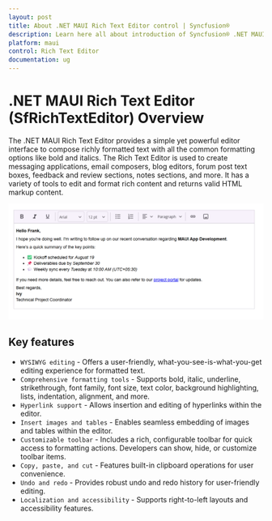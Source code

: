 ```yaml
---
layout: post
title: About .NET MAUI Rich Text Editor control | Syncfusion®
description: Learn here all about introduction of Syncfusion® .NET MAUI Rich Text Editor (SfRichTextEditor) control, its elements and more.
platform: maui 
control: Rich Text Editor
documentation: ug
---
```


# .NET MAUI Rich Text Editor (SfRichTextEditor) Overview

The .NET MAUI Rich Text Editor provides a simple yet powerful editor interface to compose richly formatted text with all the common formatting options like bold and italics. The Rich Text Editor is used to create messaging applications, email composers, blog editors, forum post text boxes, feedback and review sections, notes sections, and more. It has a variety of tools to edit and format rich content and returns valid HTML markup content.

![RichTextEditor Overview Image](images/rich-text-editor-overview.png)

## Key features

* `WYSIWYG editing` - Offers a user-friendly, what-you-see-is-what-you-get editing experience for formatted text.
* `Comprehensive formatting tools` - Supports bold, italic, underline, strikethrough, font family, font size, text color, background highlighting, lists, indentation, alignment, and more.
* `Hyperlink support` - Allows insertion and editing of hyperlinks within the editor.
* `Insert images and tables` - Enables seamless embedding of images and tables within the editor.
* `Customizable toolbar` - Includes a rich, configurable toolbar for quick access to formatting actions. Developers can show, hide, or customize toolbar items.
* `Copy, paste, and cut` - Features built-in clipboard operations for user convenience.
* `Undo and redo` - Provides robust undo and redo history for user-friendly editing.
* `Localization and accessibility` - Supports right-to-left layouts and accessibility features.

